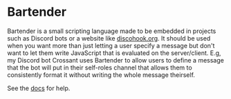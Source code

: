 # Bartender

Bartender is a small scripting language made to be embedded in projects such as Discord bots or a 
website like [discohook.org](https://discohook.org). It should be used when you want more than 
just letting a user specify a message but don't want to let them write JavaScript that is 
evaluated on the server/client. E.g, my Discord bot Crossant uses Bartender to allow users to 
define a message that the bot will put in their self-roles channel that allows them to 
consistently format it without writing the whole message theirself.

See the [docs](https://bartender.floffah.dev) for help.
